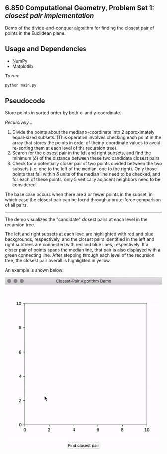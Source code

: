 ## **6.850 Computational Geometry**, Problem Set 1: *closest pair implementation*
Demo of the divide-and-conquer algorithm for finding the closest pair of points in the Euclidean plane.

## Usage and Dependencies

- NumPy
- Matplotlib

To run:
```bash
python main.py
```

## Pseudocode

Store points in sorted order by both x- and y-coordinate. 

*Recursively...*
 1. Divide the points about the median x-coordinate into 2 approximately equal-sized subsets. (This operation involves checking each point in the array that stores the points in order of their y-coordinate values to avoid re-sorting them at each level of the recursion tree).
 2. Search for the closest pair in the left and right subsets, and find the minimum ($\delta$) of the distance between these two candidate closest pairs
 3. Check for a potentially closer pair of two points divided between the two subsets (i.e. one to the left of the median, one to the right). Only those points that fall within $\delta$ units of the median line need to be checked, and for each of these points, only 5 vertically adjacent neighbors need to be considered.

The base case occurs when there are 3 or fewer points in the subset, in which case the closest pair can be found through a brute-force comparison of all pairs.

---

The demo visualizes the "candidate" closest pairs at each level in the recursion tree. 

The left and right subsets at each level are highlighted with red and blue backgrounds, respectively, and the closest pairs identified in the left and right subtrees are connected with red and blue lines, respectively. If a closer pair of points spans the median line, that pair is also displayed with a green connecting line. After stepping through each level of the recursion tree, the closest pair overall is highlighted in yellow. 

An example is shown below:



![Demo](https://github.com/nathaneinstein/6.850-closest-pair-demo/blob/master/algdemo.gif)
